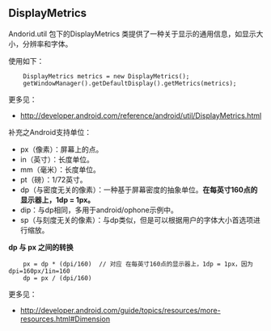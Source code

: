 ## DisplayMetrics

Andorid.util 包下的DisplayMetrics 类提供了一种关于显示的通用信息，如显示大小，分辨率和字体。

使用如下：
        
        DisplayMetrics metrics = new DisplayMetrics();
        getWindowManager().getDefaultDisplay().getMetrics(metrics);

更多见：

- http://developer.android.com/reference/android/util/DisplayMetrics.html

补充之Android支持单位：

- px（像素）：屏幕上的点。 
- in（英寸）：长度单位。 
- mm（毫米）：长度单位。 
- pt（磅）：1/72英寸。 
- dp（与密度无关的像素）：一种基于屏幕密度的抽象单位。**在每英寸160点的显示器上，1dp = 1px。** 
- dip：与dp相同，多用于android/ophone示例中。 
- sp（与刻度无关的像素）：与dp类似，但是可以根据用户的字体大小首选项进行缩放。

**dp 与 px 之间的转换**

        px = dp * (dpi/160)  // 对应 在每英寸160点的显示器上，1dp = 1px，因为dpi=160px/1in=160
        dp = px / (dpi/160)


更多见：
- http://developer.android.com/guide/topics/resources/more-resources.html#Dimension